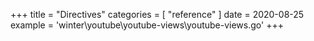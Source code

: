 +++
title = "Directives"
categories = [ "reference" ]
date = 2020-08-25
example = 'winter\youtube\youtube-views\youtube-views.go'
+++

